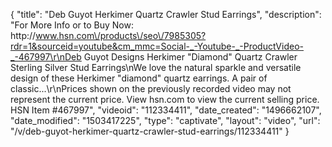 {
    "title": "Deb Guyot Herkimer Quartz Crawler Stud Earrings",
    "description": "For More Info or to Buy Now: http:\/\/www.hsn.com\/products\/seo\/7985305?rdr=1&sourceid=youtube&cm_mmc=Social-_-Youtube-_-ProductVideo-_-467997\r\nDeb Guyot Designs Herkimer \"Diamond\" Quartz Crawler Sterling Silver Stud Earrings\nWe love the natural sparkle and versatile design of these Herkimer \"diamond\" quartz earrings. A pair of classic...\r\nPrices shown on the previously recorded video may not represent the current price.  View hsn.com to view the current selling price. HSN Item #467997",
    "videoid": "112334411",
    "date_created": "1496662107",
    "date_modified": "1503417225",
    "type": "captivate",
    "layout": "video",
    "url": "\/v\/deb-guyot-herkimer-quartz-crawler-stud-earrings\/112334411"
}